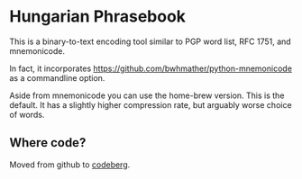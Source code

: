 # Hungarian Phrasebook

This is a binary-to-text encoding tool similar to PGP word list, RFC 1751, and mnemonicode.

In fact, it incorporates https://github.com/bwhmather/python-mnemonicode as a commandline option.

Aside from mnemonicode you can use the home-brew version. This is the default. It has a slightly higher compression rate, but arguably worse choice of words.

## Where code?

Moved from github to [codeberg](https://codeberg.org/vonshednob/hungarianphrasebook).

